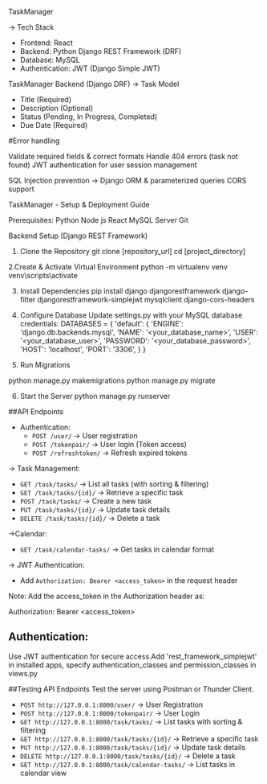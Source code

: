 TaskManager

 → Tech Stack
   - Frontend: React
   - Backend: Python Django REST Framework (DRF)
   - Database: MySQL
   - Authentication: JWT (Django Simple JWT)

TaskManager Backend (Django DRF)
→ Task Model
   - Title (Required)
   - Description (Optional)
   - Status (Pending, In Progress, Completed)
   - Due Date (Required)

#Error handling

Validate required fields & correct formats
Handle 404 errors (task not found)
JWT authentication for user session management

SQL Injection prevention → Django ORM & parameterized queries
CORS support

TaskManager - Setup & Deployment Guide

Prerequisites:
Python 
Node js 
React 
MySQL Server
Git

Backend Setup (Django REST Framework)
1. Clone the Repository
git clone [repository_url]
cd [project_directory]

2.Create & Activate Virtual Environment
python -m virtualenv venv 
venv\scripts\activate

3. Install Dependencies
pip install django djangorestframework django-filter djangorestframework-simplejwt mysqlclient django-cors-headers

4. Configure Database
Update settings.py with your MySQL database credentials:
DATABASES = {
    'default': {
        'ENGINE': 'django.db.backends.mysql',
        'NAME': '<your_database_name>',
        'USER': '<your_database_user>',
        'PASSWORD': '<your_database_password>',
        'HOST': 'localhost',
        'PORT': '3306',
    }
}

5. Run Migrations

python manage.py makemigrations
python manage.py migrate

6. Start the Server
python manage.py runserver


 ##API Endpoints
   - Authentication:
      - `POST /user/` → User registration
      - `POST /tokenpair/` → User login (Token access)
      - `POST /refreshtoken/` → Refresh expired tokens

 → Task Management:
  - `GET /task/tasks/` → List all tasks (with sorting & filtering)
  - `GET /task/tasks/{id}/` → Retrieve a specific task
  - `POST /task/tasks/` → Create a new task
  - `PUT /task/tasks/{id}/` → Update task details
  - `DELETE /task/tasks/{id}/` → Delete a task

 →Calendar:
  - `GET /task/calendar-tasks/` → Get tasks in calendar format

 → JWT Authentication:
- Add `Authorization: Bearer <access_token>` in the request header

Note: Add the access_token in the Authorization header as:

Authorization: Bearer <access_token>


## Authentication:
Use JWT authentication for secure access.Add 'rest_framework_simplejwt' in installed apps, specify authentication_classes
and permission_classes in views.py

##Testing API Endpoints
Test the server using Postman or Thunder Client.

- `POST http://127.0.0.1:8000/user/` → User Registration
- `POST http://127.0.0.1:8000/tokenpair/` → User Login
- `GET http://127.0.0.1:8000/task/tasks/` → List tasks with sorting & filtering
- `GET http://127.0.0.1:8000/task/tasks/{id}/` → Retrieve a specific task
- `PUT http://127.0.0.1:8000/task/tasks/{id}/` → Update task details
- `DELETE http://127.0.0.1:8000/task/tasks/{id}/` → Delete a task
- `GET http://127.0.0.1:8000/task/calendar-tasks/` → List tasks in calendar view

